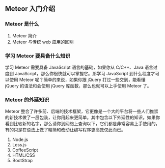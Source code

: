## Meteor 入门介绍

### Meteor 是什么

1. Meteor 简介
2. Meteor 与传统 web 应用的区别


### 学习 Meteor 要具备什么知识

学习 Meteor 需要具备 JavaScript 语言的基础，如果你从 C/C++、Java 语言过度到 JavaScript，那么你很快就可以掌握它。那学习 JavaScript 到什么程度才可以使用 Meteor 呢？简单的来说，如果你跟 jQuery 打过一些交到，能看懂 jQuery 的语法和会使用 jQuery 库函数，那么也就可以上手使用 Meteor 了。

### Meteor 的外延知识

Meteor 整合了许多前、后端的技术框架，它更像是一个大的平台将一些人们推崇的新技术做了一层包装，让你用起来更简单，其中包含以下外延性的知识，如果你看到比较新的名字，那么请你到网络上查询以下，它们都是非常容易上手使用的，有的只是在语法上做了精简和改动让编写程序更高效仅此而已。

1. Node.js
2. Less.js
3. CoffeeScript
4. HTML/CSS
5. BootStrap
